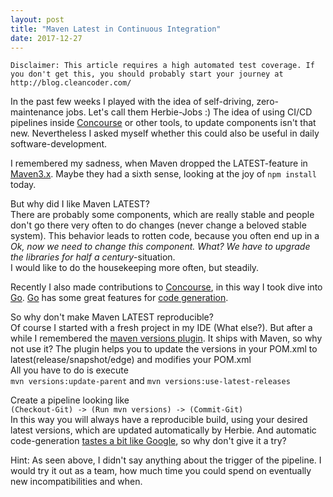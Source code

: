 ```yaml
---
layout: post
title: "Maven Latest in Continuous Integration"
date: 2017-12-27
---
```


`Disclaimer: This article requires a high automated test coverage. If you don't get this, you should probably start your journey at http://blog.cleancoder.com/`

In the past few weeks I played with the idea of self-driving, zero-maintenance jobs.
Let's call them Herbie-Jobs :) The idea of using CI/CD pipelines inside [Concourse](https://concourse.ci/) or other tools, to update components isn't that new.
Nevertheless I asked myself whether this could also be useful in daily software-development.  

I remembered my sadness, when Maven dropped the LATEST-feature in [Maven3.x](https://cwiki.apache.org/confluence/display/MAVEN/Maven+3.x+Compatibility+Notes#Maven3.xCompatibilityNotes-PluginMetaversionResolution).
Maybe they had a sixth sense, looking at the joy of `npm install` today.

But why did I like Maven LATEST?  
There are probably some components, which are really stable and people don't go there very often to do changes (never change a beloved stable system). This behavior leads to rotten code, because you often end up in a  _Ok, now we need to change this component. What? We have to upgrade the libraries for half a century_-situation.  
I would like to do the housekeeping more often, but steadily.

Recently I also made contributions to [Concourse](https://concourse.ci/), in this way I took dive into [Go](https://golang.org/). [Go](https://golang.org/) has some great features for [code generation](https://blog.golang.org/generate).

So why don't make Maven LATEST reproducible?  
Of course I started with a fresh project in my IDE (What else?).
But after a while I remembered the [maven versions plugin](http://www.mojohaus.org/versions-maven-plugin/).
It ships with Maven, so why not use it?
The plugin helps you to update the versions in your POM.xml to latest(release/snapshot/edge) and modifies your POM.xml  
All you have to do is execute  
`mvn versions:update-parent` and `mvn versions:use-latest-releases`

Create a pipeline looking like  
`(Checkout-Git) -> (Run mvn versions) -> (Commit-Git)`  
In this way you will always have a reproducible build, using your desired latest versions, which are updated automatically by Herbie. And automatic code-generation [tastes a bit like Google](https://cacm.acm.org/magazines/2016/7/204032-why-google-stores-billions-of-lines-of-code-in-a-single-repository/fulltext), so why don't give it a try?  

Hint: As seen above, I didn't say anything about the trigger of the pipeline. I would try it out as a team, how much time you could spend on eventually new incompatibilities and when.
